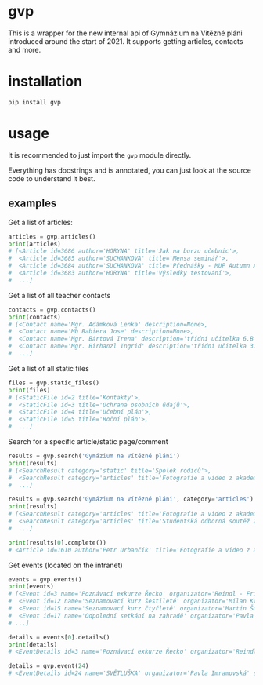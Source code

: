 # gvp
This is a wrapper for the new internal api of Gymnázium na Vítězné pláni introduced around the start of 2021. It supports getting articles, contacts and more.

# installation
```
pip install gvp
```

# usage
It is recommended to just import the `gvp` module directly.

Everything has docstrings and is annotated, you can just look at the source code to understand it best.

## examples
Get a list of articles:
```py
articles = gvp.articles()
print(articles)
# [<Article id=3686 author='HORYNA' title='Jak na burzu učebnic'>,
#  <Article id=3685 author='SUCHANKOVA' title='Mensa seminář'>,
#  <Article id=3684 author='SUCHANKOVA' title='Přednášky - MUP Autumn Academy 2021'>,
#  <Article id=3683 author='HORYNA' title='Výsledky testování'>,
#  ...]
```

Get a list of all teacher contacts
```py
contacts = gvp.contacts()
print(contacts)
# [<Contact name='Mgr. Adámková Lenka' description=None>,
#  <Contact name='Mb Babiera Jose' description=None>,
#  <Contact name='Mgr. Bártová Irena' description='třídní učitelka 6.B'>,
#  <Contact name='Mgr. Birhanzl Ingrid' description='třídní učitelka 3.C'>,
#  ...]
```

Get a list of all static files
```py
files = gvp.static_files()
print(files)
# [<StaticFile id=2 title='Kontakty'>,
#  <StaticFile id=3 title='Ochrana osobních údajů'>,
#  <StaticFile id=4 title='Učební plán'>,
#  <StaticFile id=5 title='Roční plán'>,
#  ...]
```

Search for a specific article/static page/comment
```py
results = gvp.search('Gymázium na Vítězné pláni')
print(results)
# [<SearchResult category='static' title='Spolek rodičů'>,
#  <SearchResult category='articles' title='Fotografie a video z akademie (aktualizováno)'>,
#  ...]

results = gvp.search('Gymázium na Vítězné pláni', category='articles')
print(results)
# [<SearchResult category='articles' title='Fotografie a video z akademie (aktualizováno)'>,
#  <SearchResult category='articles' title='Studentská odborná soutěž 2013/2014'>,
#  ...]

print(results[0].complete())
# <Article id=1610 author='Petr Urbančík' title='Fotografie a video z akademie (aktualizováno)'>
```

Get events (located on the intranet)
```py
events = gvp.events()
print(events)
# [<Event id=3 name='Poznávací exkurze Řecko' organizator='Reindl - Friedl'>,
#  <Event id=12 name='Seznamovací kurz šestileté' organizator='Milan Kvíz'>,
#  <Event id=15 name='Seznamovací kurz čtyřleté' organizator='Martin Šmíd'>,
#  <Event id=17 name='Odpolední setkání na zahradě' organizator='Pavla Imramovská'>,
# ...]

details = events[0].details()
print(details)
# <EventDetails id=3 name='Poznávací exkurze Řecko' organizator='Reindl - Friedl' start_time='2021-08-31 08:00:00'>

details = gvp.event(24)
# <EventDetails id=24 name='SVĚTLUŠKA' organizator='Pavla Imramovská' start_time='2021-09-07 08:00:00'>
```

